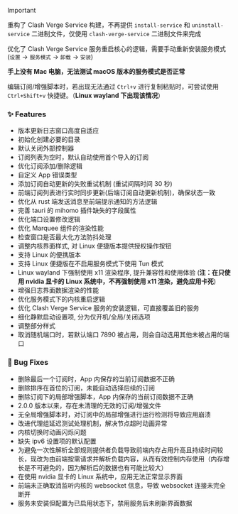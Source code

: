 > [!IMPORTANT]
>
> 重构了 Clash Verge Service 构建，不再提供 `install-service` 和 `uninstall-service` 二进制文件，仅使用 `clash-verge-service` 二进制文件来完成
>
> 优化了 Clash Verge Service 服务重启核心的逻辑，需要手动重新安装服务模式 (`设置` -> `服务模式` -> `卸载` -> `安装`)
>
> **手上没有 Mac 电脑，无法测试 macOS 版本的服务模式是否正常**
>
> 编辑订阅/增强脚本时，若出现无法通过 `Ctrl+v` 进行复制粘贴时，可尝试使用 `Ctrl+Shift+v` 快捷键。（**Linux wayland 下出现该情况**）

### ✨ Features

- 版本更新日志窗口高度自适应
- 初始化创建必要的目录
- 默认关闭外部控制器
- 订阅列表为空时，默认自动使用首个导入的订阅
- 优化订阅添加/删除逻辑
- 自定义 App 错误类型
- 添加订阅自动更新的失败重试机制 (重试间隔时间 30 秒)
- 前端订阅列表进行实时同步更新(后端订阅自动更新机制)，确保状态一致
- 优化从 rust 端发送消息至前端提示通知的方法逻辑
- 完善 tauri 的 mihomo 插件缺失的字段属性
- 优化端口设置修改逻辑
- 优化 Marquee 组件的渲染性能
- 检查窗口是否最大化方法防抖处理
- 调整内核界面样式, 对 Linux 便捷版本提供授权操作按钮
- 支持 Linux 的便携版本
- 支持 Linux 便捷版在不启用服务模式下使用 Tun 模式
- Linux wayland 下强制使用 x11 渲染程序, 提升兼容性和使用体验 (**注：在只使用 nvidia 显卡的 Linux 系统中，不再强制使用 x11 渲染，避免应用卡死**)
- 增强日志界面数据渲染的性能
- 优化服务模式下的内核重启逻辑
- 优化 Clash Verge Service 服务的安装逻辑，可直接覆盖旧的服务
- 细化静默启动设置项, 分为仅开机/全局/关闭选项
- 调整部分样式
- 取消随机端口时，若默认端口 7890 被占用，则会自动选用其他未被占用的端口

### 🐛 Bug Fixes

- 删除最后一个订阅时，App 内保存的当前订阅数据不正确
- 删除排序在首位的订阅，未能自动选择后续的订阅
- 删除订阅下的局部增强脚本，App 内保存的当前订阅数据不正确
- 2.0.0 版本以来，存在未清理的无效的订阅/增强文件
- 无全局增强脚本时，对订阅中的局部增强进行运行检测将导致应用崩溃
- 改进代理组延迟测试处理机制，解决节点超时动画异常
- 内核切换时动画闪烁问题
- 缺失 ipv6 设置项的默认配置
- 为避免一次性解析全部规则提供者负载导致前端内存占用升高且持续时间较长，现改为由前端按需请求并解析负载内容，从而有效控制内存使用（内存增长是不可避免的，因为解析后的数据也有可能比较大）
- 在使用 nvidia 显卡的 Linux 系统中，应用无法正常显示界面
- 前端未正确取消监听内核的 websocket 信息，导致 websocket 连接未完全断开
- 服务未安装但配置为已启用状态下，禁用服务后未刷新界面数据
